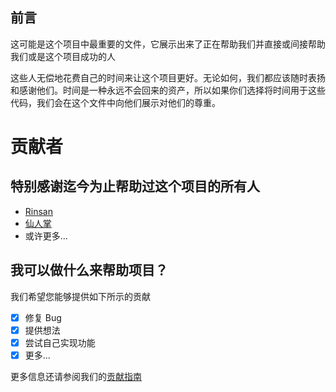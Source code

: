 ## 前言
这可能是这个项目中最重要的文件，它展示出来了正在帮助我们并直接或间接帮助我们或是这个项目成功的人

这些人无偿地花费自己的时间来让这个项目更好。无论如何，我们都应该随时表扬和感谢他们。时间是一种永远不会回来的资产，所以如果你们选择将时间用于这些代码，我们会在这个文件中向他们展示对他们的尊重。

# 贡献者

## 特别感谢迄今为止帮助过这个项目的所有人

* [Rinsan](https://github.com/DZDcyj)
* [仙人掌](https://github.com/Cactusssssssss)
* 或许更多...

## 我可以做什么来帮助项目？

我们希望您能够提供如下所示的贡献

- [x] 修复 Bug
- [x] 提供想法
- [x] 尝试自己实现功能
- [x] 更多...

更多信息还请参阅我们的[贡献指南](CONTRIBUTING.md)
